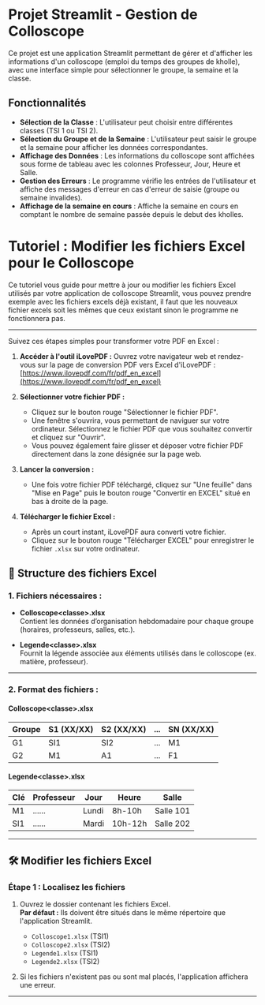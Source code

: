 # Projet Streamlit - Gestion de Colloscope

Ce projet est une application Streamlit permettant de gérer et d'afficher les informations d'un colloscope (emploi du temps des groupes de kholle), avec une interface simple pour sélectionner le groupe, la semaine et la classe.

## Fonctionnalités

- **Sélection de la Classe** : L'utilisateur peut choisir entre différentes classes (TSI 1 ou TSI 2).
- **Sélection du Groupe et de la Semaine** : L'utilisateur peut saisir le groupe et la semaine pour afficher les données correspondantes.
- **Affichage des Données** : Les informations du colloscope sont affichées sous forme de tableau avec les colonnes Professeur, Jour, Heure et Salle.
- **Gestion des Erreurs** : Le programme vérifie les entrées de l'utilisateur et affiche des messages d'erreur en cas d'erreur de saisie (groupe ou semaine invalides).
- **Affichage de la semaine en cours** : Affiche la semaine en cours en comptant le nombre de semaine passée depuis le debut des kholles.
  
# Tutoriel : Modifier les fichiers Excel pour le Colloscope

Ce tutoriel vous guide pour mettre à jour ou modifier les fichiers Excel utilisés par votre application de colloscope Streamlit, vous pouvez prendre exemple avec les fichiers excels déjà existant, il faut que les nouveaux fichier excels soit les mêmes que ceux existant sinon le programme ne fonctionnera pas.

---
Suivez ces étapes simples pour transformer votre PDF en Excel :

1.  **Accéder à l'outil iLovePDF :** Ouvrez votre navigateur web et rendez-vous sur la page de conversion PDF vers Excel d'iLovePDF :
    [https://www.ilovepdf.com/fr/pdf_en_excel](https://www.ilovepdf.com/fr/pdf_en_excel)

2.  **Sélectionner votre fichier PDF :**
    * Cliquez sur le bouton rouge "Sélectionner le fichier PDF".
    * Une fenêtre s'ouvrira, vous permettant de naviguer sur votre ordinateur. Sélectionnez le fichier PDF que vous souhaitez convertir et cliquez sur "Ouvrir".
    * Vous pouvez également faire glisser et déposer votre fichier PDF directement dans la zone désignée sur la page web.

3.  **Lancer la conversion :**
    * Une fois votre fichier PDF téléchargé, cliquez sur "Une feuille" dans "Mise en Page" puis le bouton rouge "Convertir en EXCEL" situé en bas à droite de la page.

4.  **Télécharger le fichier Excel :**
    * Après un court instant, iLovePDF aura converti votre fichier.
    * Cliquez sur le bouton rouge "Télécharger EXCEL" pour enregistrer le fichier `.xlsx` sur votre ordinateur.

## 📂 **Structure des fichiers Excel**
### **1. Fichiers nécessaires :**
- **Colloscope\<classe>.xlsx**  
  Contient les données d’organisation hebdomadaire pour chaque groupe (horaires, professeurs, salles, etc.).
  
- **Legende\<classe>.xlsx**  
  Fournit la légende associée aux éléments utilisés dans le colloscope (ex. matière, professeur).

---

### **2. Format des fichiers :**
#### **Colloscope\<classe>.xlsx**
| **Groupe** | **S1 (XX/XX)** | **S2 (XX/XX)** | **...** | **SN (XX/XX)** |
|------------|---------------|---------------|---------|---------------|
| G1         | SI1           | SI2           | ...     | M1            |
| G2         | M1            | A1            | ...     | F1            |


#### **Legende\<classe>.xlsx**
| **Clé** | **Professeur** | **Jour** | **Heure** | **Salle** |
|---------|----------------|----------|-----------|-----------|
| M1      | ......         | Lundi    | 8h-10h    | Salle 101 |
| SI1     | ......         | Mardi    | 10h-12h   | Salle 202 |


---

## 🛠 **Modifier les fichiers Excel**
### Étape 1 : Localisez les fichiers
1. Ouvrez le dossier contenant les fichiers Excel.  
   **Par défaut :** Ils doivent être situés dans le même répertoire que l'application Streamlit.  
   - `Colloscope1.xlsx` (TSI1)
   - `Colloscope2.xlsx` (TSI2)
   - `Legende1.xlsx` (TSI1)
   - `Legende2.xlsx` (TSI2)

2. Si les fichiers n'existent pas ou sont mal placés, l'application affichera une erreur.
---

